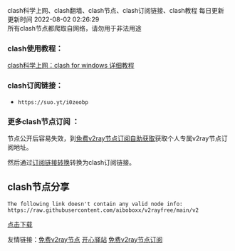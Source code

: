 clash科学上网、clash翻墙、clash节点、clash订阅链接、clash教程 每日更新  更新时间 2022-08-02 02:26:29  
所有clash节点都爬取自网络，请勿用于非法用途  

### clash使用教程：

[clash科学上网：clash for windows 详细教程](https://www.v2rayfree.eu.org/post/clash-for-windows-tutorial/)

### clash订阅链接：

- `https://suo.yt/i0zeobp`  
### 更多clash节点订阅 ：
节点公开后容易失效，到[免费v2ray节点订阅自助获取](https://www.v2rayfree.eu.org/post/free-v2ray/)获取个人专属v2ray节点订阅地址。

然后通过[订阅链接转换](https://www.v2rayfree.eu.org/post/v2ray-to-clash/)转换为clash订阅链接。

## clash节点分享
```  
The following link doesn't contain any valid node info: https://raw.githubusercontent.com/aiboboxx/v2rayfree/main/v2
```

[点击下载](https://github.com/aiboboxx/clashfree/blob/main/clash.yml)

友情链接：[免费v2ray节点](https://www.v2rayfree.eu.org)  [开心驿站](https://www.kxyz.eu.org)  [免费v2ray节点订阅](https://github.com/aiboboxx/v2rayfree) 

